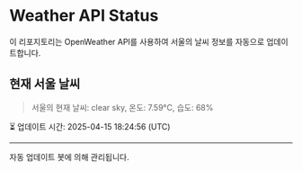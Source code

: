 
# Weather API Status

이 리포지토리는 OpenWeather API를 사용하여 서울의 날씨 정보를 자동으로 업데이트합니다.

## 현재 서울 날씨
> 서울의 현재 날씨: clear sky, 온도: 7.59°C, 습도: 68%

⏳ 업데이트 시간: 2025-04-15 18:24:56 (UTC)

---
자동 업데이트 봇에 의해 관리됩니다.
